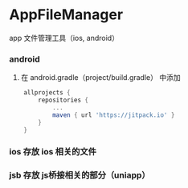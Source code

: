 # AppFileManager
app 文件管理工具（ios, android）

### android
  1. 在 android.gradle（project/build.gradle） 中添加

  ```gradle
      allprojects {
          repositories {
              ...
              maven { url 'https://jitpack.io' }
          }
      }
  ```

### ios 存放 ios 相关的文件
### jsb 存放 js桥接相关的部分（uniapp）